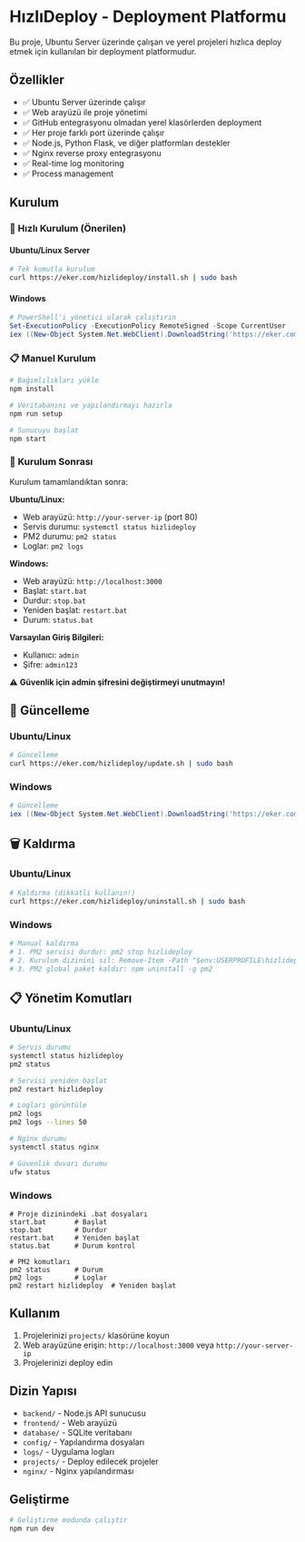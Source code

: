 # HızlıDeploy - Deployment Platformu

Bu proje, Ubuntu Server üzerinde çalışan ve yerel projeleri hızlıca deploy etmek için kullanılan bir deployment platformudur.

## Özellikler

- ✅ Ubuntu Server üzerinde çalışır
- ✅ Web arayüzü ile proje yönetimi
- ✅ GitHub entegrasyonu olmadan yerel klasörlerden deployment
- ✅ Her proje farklı port üzerinde çalışır
- ✅ Node.js, Python Flask, ve diğer platformları destekler
- ✅ Nginx reverse proxy entegrasyonu
- ✅ Real-time log monitoring
- ✅ Process management

## Kurulum

### 🚀 Hızlı Kurulum (Önerilen)

#### Ubuntu/Linux Server
```bash
# Tek komutla kurulum
curl https://eker.com/hizlideploy/install.sh | sudo bash
```

#### Windows
```powershell
# PowerShell'i yönetici olarak çalıştırın
Set-ExecutionPolicy -ExecutionPolicy RemoteSigned -Scope CurrentUser
iex ((New-Object System.Net.WebClient).DownloadString('https://eker.com/hizlideploy/install.ps1'))
```

### 📋 Manuel Kurulum

```bash
# Bağımlılıkları yükle
npm install

# Veritabanını ve yapılandırmayı hazırla
npm run setup

# Sunucuyu başlat
npm start
```

### 🔧 Kurulum Sonrası

Kurulum tamamlandıktan sonra:

**Ubuntu/Linux:**
- Web arayüzü: `http://your-server-ip` (port 80)
- Servis durumu: `systemctl status hizlideploy`
- PM2 durumu: `pm2 status`
- Loglar: `pm2 logs`

**Windows:**
- Web arayüzü: `http://localhost:3000`
- Başlat: `start.bat`
- Durdur: `stop.bat`
- Yeniden başlat: `restart.bat`
- Durum: `status.bat`

**Varsayılan Giriş Bilgileri:**
- Kullanıcı: `admin`
- Şifre: `admin123`

⚠️ **Güvenlik için admin şifresini değiştirmeyi unutmayın!**

## 🔄 Güncelleme

### Ubuntu/Linux
```bash
# Güncelleme
curl https://eker.com/hizlideploy/update.sh | sudo bash
```

### Windows
```powershell
# Güncelleme
iex ((New-Object System.Net.WebClient).DownloadString('https://eker.com/hizlideploy/update.ps1'))
```

## 🗑️ Kaldırma

### Ubuntu/Linux
```bash
# Kaldırma (dikkatli kullanın!)
curl https://eker.com/hizlideploy/uninstall.sh | sudo bash
```

### Windows
```powershell
# Manual kaldırma
# 1. PM2 servisi durdur: pm2 stop hizlideploy
# 2. Kurulum dizinini sil: Remove-Item -Path "$env:USERPROFILE\hizlideploy" -Recurse -Force
# 3. PM2 global paket kaldır: npm uninstall -g pm2
```

## 📋 Yönetim Komutları

### Ubuntu/Linux
```bash
# Servis durumu
systemctl status hizlideploy
pm2 status

# Servisi yeniden başlat
pm2 restart hizlideploy

# Logları görüntüle
pm2 logs
pm2 logs --lines 50

# Nginx durumu
systemctl status nginx

# Güvenlik duvarı durumu
ufw status
```

### Windows
```batch
# Proje dizinindeki .bat dosyaları
start.bat       # Başlat
stop.bat        # Durdur
restart.bat     # Yeniden başlat
status.bat      # Durum kontrol

# PM2 komutları
pm2 status      # Durum
pm2 logs        # Loglar
pm2 restart hizlideploy  # Yeniden başlat
```

## Kullanım

1. Projelerinizi `projects/` klasörüne koyun
2. Web arayüzüne erişin: `http://localhost:3000` veya `http://your-server-ip`
3. Projelerinizi deploy edin

## Dizin Yapısı

- `backend/` - Node.js API sunucusu
- `frontend/` - Web arayüzü
- `database/` - SQLite veritabanı
- `config/` - Yapılandırma dosyaları
- `logs/` - Uygulama logları
- `projects/` - Deploy edilecek projeler
- `nginx/` - Nginx yapılandırması

## Geliştirme

```bash
# Geliştirme modunda çalıştır
npm run dev
``` 